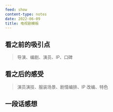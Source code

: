 ```yaml
---
feed: show
content-type: notes
date: 2022-06-09
title: 电视剧模板
---
```


## 看之前的吸引点

> 导演、编剧、演员、IP、口碑

## 看之后的感受

> 演员演技、服装场景、剧情编排、IP 改编、特色

## 一段话感想
